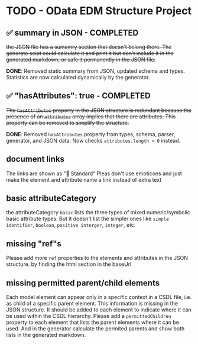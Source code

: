# TODO - OData EDM Structure Project

## ✅ summary in JSON - COMPLETED
~~the JSON file has a sumamry section that doesn't belong there.
The generate scipt could calculate it and print it but  don't include it in the generated markdown, or safe it permanently in the JSON file.~~

**DONE**: Removed static summary from JSON, updated schema and types. Statistics are now calculated dynamically by the generator.


## ✅ "hasAttributes": true - COMPLETED
~~The `hasAttributes` property in the JSON structure is redundant because the presence of an `attributes` array implies that there are attributes. This property can be removed to simplify the structure.~~

**DONE**: Removed `hasAttributes` property from types, schema, parser, generator, and JSON data. Now checks `attributes.length > 0` instead.


## document links
The links are shown as "📖 Standard"
Pleas don't use emoticons and just make the element and attribute name a link instead of extra text




## basic attributeCategory
the attributeCategory `basic` lists the three types of mixed numeric/symbolic basic attribute types.
But it doesn't list the simpler ones like `simple identifier`, `boolean`, `positive interger`, `integer`, etc.

## missing "ref"s
Please add more `ref` properties to the elements and attributes in the JSON structure. by finding the html section in the baseUrl

## missing permitted parent/child elements
Each model element can appear only in a specific context in a CSDL file, i.e. as child of a specific parent element.
This information is missing in the JSON structure. It should be added to each element to indicate where it can be used within the CSDL hierarchy.
Please add a `permittedChildren` property to each element that lists the parent elements where it can be used. And in the generator calculate the permited parents and show both lists in the generated markdown.